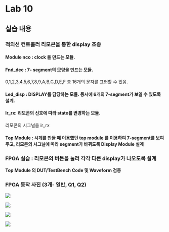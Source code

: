 # Lab 10
## 실습 내용
### **적외선 컨트롤러 리모콘을 통한  display 조종**
#### **Module nco** :  clock 을 만드는 모듈. 
#### **Fnd_dec** : 7- segment의 모양을 만드는 모듈. 
0,1,2,3,4,5,6,7,8,9,A,B,C,D,E,F 총 16개의 문자를 표현할 수 있음.
#### **Led_disp** : DISPLAY를 담당하는 모듈. 동시에 6개의 7-segment가 보일 수 있도록 설계.  
#### **Ir_rx**: 리모콘의 신호에 따라   state를 변경하는 모듈. 
 리모콘의 시그널을  ir_rx 

#### **Top Module** : 시계를 만들 때 이용했던   top module 를 이용하여 7-segment를 보여주고, 리모콘의 시그널에 따라 segment가 바뀌도록 Display Module 설계
### FPGA 실습  : 리모콘의 버튼을 눌러 각각 다른  display가 나오도록 설계
**Top Module 의 DUT/TestBench Code 및 Waveform 검증**
### **FPGA 동작 사진 (3개- 일반, Q1, Q2)**

![](https://github.com/jungeun0/logic_design/blob/master/project%2006/12312321213213.PNG)

![](https://github.com/jungeun0/logic_design/blob/master/project%2006/result.jpg)

![](https://github.com/jungeun0/logic_design/blob/master/project%2006/q2.jpg)

![](https://github.com/jungeun0/logic_design/blob/master/project%2006/q3.jpgcommit/00f628e9730e4566201f842117c394973bc47b59)
<!--stackedit_data:
eyJoaXN0b3J5IjpbMTgyNTY5NDkzMywtMjAyMjIwNjM3MSw4Mz
MxMjE2NjcsLTg3NTM2NjA4XX0=
-->